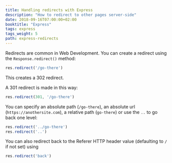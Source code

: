 ```yaml
---
title: Handling redirects with Express
description: "How to redirect to other pages server-side"
date: 2018-09-16T07:00:00+02:00
booktitle: "Express"
tags: express
tags_weight: 5
path: express-redirects
---
```


Redirects are common in Web Development. You can create a redirect using the `Response.redirect()` method:

```js
res.redirect('/go-there')
```

This creates a 302 redirect.

A 301 redirect is made in this way:

```js
res.redirect(301, '/go-there')
```

You can specify an absolute path (`/go-there`), an absolute url (`https://anothersite.com`), a relative path (`go-there`) or use the `..` to go back one level:

```js
res.redirect('../go-there')
res.redirect('..')
```

You can also redirect back to the Referer HTTP header value (defaulting to `/` if not set) using

```js
res.redirect('back')
```
